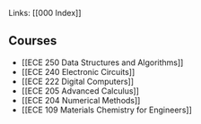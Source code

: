 Links:  [[000 Index]]
## Courses
- [[ECE 250 Data Structures and Algorithms]]
- [[ECE 240 Electronic Circuits]]
- [[ECE 222 Digital Computers]]
- [[ECE 205 Advanced Calculus]]
- [[ECE 204 Numerical Methods]]
- [[ECE 109 Materials Chemistry for Engineers]]

